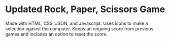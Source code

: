 # Updated Rock, Paper, Scissors Game

Made with HTML, CSS, JSON, and Javascript. Uses icons to make a selection against the computer. Keeps an ongoing score from previous games and includes an option to reset the score.